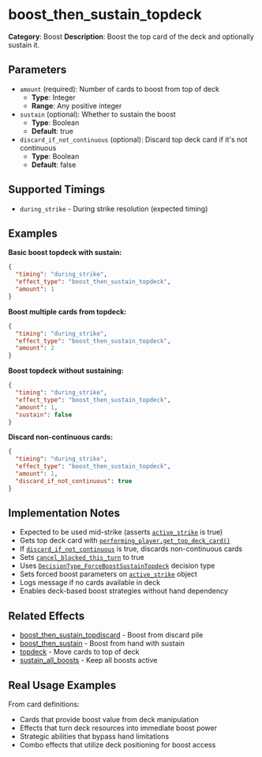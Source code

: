 # boost_then_sustain_topdeck

**Category**: Boost
**Description**: Boost the top card of the deck and optionally sustain it.

## Parameters

- `amount` (required): Number of cards to boost from top of deck
  - **Type**: Integer
  - **Range**: Any positive integer
- `sustain` (optional): Whether to sustain the boost
  - **Type**: Boolean
  - **Default**: true
- `discard_if_not_continuous` (optional): Discard top deck card if it's not continuous
  - **Type**: Boolean
  - **Default**: false

## Supported Timings

- `during_strike` - During strike resolution (expected timing)

## Examples

**Basic boost topdeck with sustain:**
```json
{
  "timing": "during_strike",
  "effect_type": "boost_then_sustain_topdeck",
  "amount": 1
}
```

**Boost multiple cards from topdeck:**
```json
{
  "timing": "during_strike",
  "effect_type": "boost_then_sustain_topdeck",
  "amount": 2
}
```

**Boost topdeck without sustaining:**
```json
{
  "timing": "during_strike",
  "effect_type": "boost_then_sustain_topdeck",
  "amount": 1,
  "sustain": false
}
```

**Discard non-continuous cards:**
```json
{
  "timing": "during_strike",
  "effect_type": "boost_then_sustain_topdeck",
  "amount": 1,
  "discard_if_not_continuous": true
}
```

## Implementation Notes

- Expected to be used mid-strike (asserts [`active_strike`](../../scenes/core/local_game.gd:2147) is true)
- Gets top deck card with [`performing_player.get_top_deck_card()`](../../scenes/core/local_game.gd:2148)
- If [`discard_if_not_continuous`](../../scenes/core/local_game.gd:2151) is true, discards non-continuous cards
- Sets [`cancel_blocked_this_turn`](../../scenes/core/local_game.gd:2160) to true
- Uses [`DecisionType_ForceBoostSustainTopdeck`](../../scenes/core/local_game.gd:2163) decision type
- Sets forced boost parameters on [`active_strike`](../../scenes/core/local_game.gd:2165) object
- Logs message if no cards available in deck
- Enables deck-based boost strategies without hand dependency

## Related Effects

- [boost_then_sustain_topdiscard](boost_then_sustain_topdiscard.md) - Boost from discard pile
- [boost_then_sustain](boost_then_sustain.md) - Boost from hand with sustain
- [topdeck](../cards/topdeck.md) - Move cards to top of deck
- [sustain_all_boosts](sustain_all_boosts.md) - Keep all boosts active

## Real Usage Examples

From card definitions:
- Cards that provide boost value from deck manipulation
- Effects that turn deck resources into immediate boost power
- Strategic abilities that bypass hand limitations
- Combo effects that utilize deck positioning for boost access